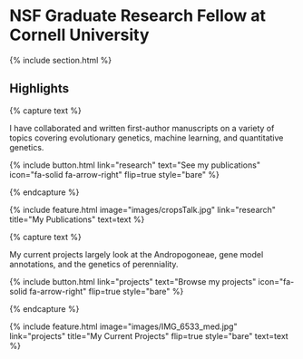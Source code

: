 ---
---

# NSF Graduate Research Fellow at Cornell University



{% include section.html %}

## Highlights

{% capture text %}

I have collaborated and written first-author manuscripts on a variety of topics covering evolutionary genetics, machine learning, and quantitative genetics.

{%
  include button.html
  link="research"
  text="See my publications"
  icon="fa-solid fa-arrow-right"
  flip=true
  style="bare"
%}

{% endcapture %}

{%
  include feature.html
  image="images/cropsTalk.jpg"
  link="research"
  title="My Publications"
  text=text
%}

{% capture text %}

My current projects largely look at the Andropogoneae, gene model annotations, and the genetics of perenniality. 

{%
  include button.html
  link="projects"
  text="Browse my projects"
  icon="fa-solid fa-arrow-right"
  flip=true
  style="bare"
%}

{% endcapture %}

{%
  include feature.html
  image="images/IMG_6533_med.jpg"
  link="projects"
  title="My Current Projects"
  flip=true
  style="bare"
  text=text
%}


